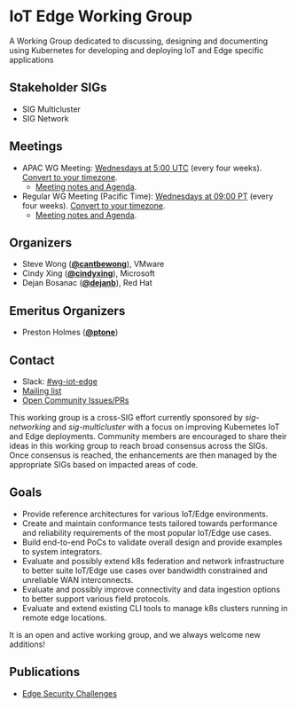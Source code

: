 <!---
This is an autogenerated file!

Please do not edit this file directly, but instead make changes to the
sigs.yaml file in the project root.

To understand how this file is generated, see https://git.k8s.io/community/generator/README.md
--->
# IoT Edge Working Group

A Working Group dedicated to discussing, designing and documenting using Kubernetes for developing and deploying IoT and Edge specific applications

## Stakeholder SIGs
* SIG Multicluster
* SIG Network

## Meetings
* APAC WG Meeting: [Wednesdays at 5:00 UTC](https://zoom.us/j/760932414) (every four weeks). [Convert to your timezone](http://www.thetimezoneconverter.com/?t=5:00&tz=UTC).
  * [Meeting notes and Agenda](https://docs.google.com/document/d/1Yuwy9IO4X6XKq2wLW0pVZn5yHQxlyK7wdYBZBXRWiKI/edit?usp=sharing).
* Regular WG Meeting (Pacific Time): [Wednesdays at 09:00 PT](https://zoom.us/j/760932414) (every four weeks). [Convert to your timezone](http://www.thetimezoneconverter.com/?t=09:00&tz=PT).
  * [Meeting notes and Agenda](https://docs.google.com/document/d/1Yuwy9IO4X6XKq2wLW0pVZn5yHQxlyK7wdYBZBXRWiKI/edit?usp=sharing).

## Organizers

* Steve Wong (**[@cantbewong](https://github.com/cantbewong)**), VMware
* Cindy Xing (**[@cindyxing](https://github.com/cindyxing)**), Microsoft
* Dejan Bosanac (**[@dejanb](https://github.com/dejanb)**), Red Hat

## Emeritus Organizers

* Preston Holmes (**[@ptone](https://github.com/ptone)**)

## Contact
- Slack: [#wg-iot-edge](https://kubernetes.slack.com/messages/wg-iot-edge)
- [Mailing list](https://groups.google.com/forum/#!forum/kubernetes-wg-iot-edge)
- [Open Community Issues/PRs](https://github.com/kubernetes/community/labels/wg%2Fiot-edge)
<!-- BEGIN CUSTOM CONTENT -->
This working group is a cross-SIG effort currently sponsored by _sig-networking_ and _sig-multicluster_ with
a focus on improving Kubernetes IoT and Edge deployments. Community members are encouraged to share their ideas in this working group to reach broad consensus across the SIGs. Once consensus is reached, the enhancements
are then managed by the appropriate SIGs based on impacted areas of code.

## Goals

* Provide reference architectures for various IoT/Edge environments.
* Create and maintain conformance tests tailored towards performance and reliability requirements of the most popular IoT/Edge use cases.
* Build end-to-end PoCs to validate overall design and provide examples to system integrators.
* Evaluate and possibly extend k8s federation and network infrastructure to better suite IoT/Edge use cases over bandwidth constrained and unreliable WAN interconnects.
* Evaluate and possibly improve connectivity and data ingestion options to better support various field protocols.
* Evaluate and extend existing CLI tools to manage k8s clusters running in remote edge locations.

It is an open and active working group, and we always welcome new additions!

## Publications
* [Edge Security Challenges](whitepapers/edge-security-challenges/)

<!-- END CUSTOM CONTENT -->
